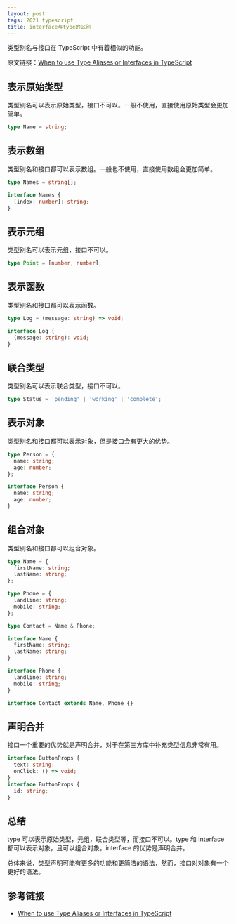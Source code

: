 ```yaml
---
layout: post
tags: 2021 typescript
title: interface与type的区别
---
```


类型别名与接口在 TypeScript 中有着相似的功能。

原文链接：[When to use Type Aliases or Interfaces in TypeScript](https://www.carlrippon.com/when-to-use-type-aliases-v-interfaces/)

## 表示原始类型

类型别名可以表示原始类型，接口不可以。一般不使用，直接使用原始类型会更加简单。

```typescript
type Name = string;
```

## 表示数组

类型别名和接口都可以表示数组。一般也不使用，直接使用数组会更加简单。

```typescript
type Names = string[];

interface Names {
  [index: number]: string;
}
```

## 表示元组

类型别名可以表示元组，接口不可以。

```typescript
type Point = [number, number];
```

## 表示函数

类型别名和接口都可以表示函数。

```typescript
type Log = (message: string) => void;

interface Log {
  (message: string): void;
}
```

## 联合类型

类型别名可以表示联合类型，接口不可以。

```typescript
type Status = 'pending' | 'working' | 'complete';
```

## 表示对象

类型别名和接口都可以表示对象，但是接口会有更大的优势。

```typescript
type Person = {
  name: string;
  age: number;
};

interface Person {
  name: string;
  age: number;
}
```

## 组合对象

类型别名和接口都可以组合对象。

```typescript
type Name = {
  firstName: string;
  lastName: string;
};

type Phone = {
  landline: string;
  mobile: string;
};

type Contact = Name & Phone;

interface Name {
  firstName: string;
  lastName: string;
}

interface Phone {
  landline: string;
  mobile: string;
}

interface Contact extends Name, Phone {}
```

## 声明合并

接口一个重要的优势就是声明合并，对于在第三方库中补充类型信息非常有用。

```typescript
interface ButtonProps {
  text: string;
  onClick: () => void;
}
interface ButtonProps {
  id: string;
}
```

## 总结

type 可以表示原始类型，元组，联合类型等，而接口不可以。type 和 Interface 都可以表示对象，且可以组合对象。interface 的优势是声明合并。

总体来说，类型声明可能有更多的功能和更简洁的语法，然而，接口对对象有一个更好的语法。

## 参考链接

- [When to use Type Aliases or Interfaces in TypeScript](https://www.carlrippon.com/when-to-use-type-aliases-v-interfaces/)
